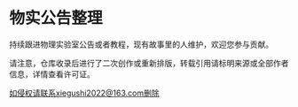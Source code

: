 # 物实公告整理

持续跟进物理实验室公告或者教程，现有故事里的人维护，欢迎您参与贡献。

请注意，仓库收录后进行了二次创作或重新排版，转载引用请标明来源或全部作者信息，详情查看许可证。

如侵权请联系xiegushi2022@163.com删除